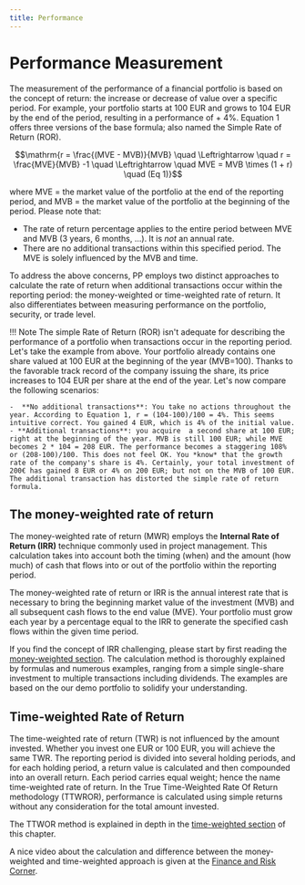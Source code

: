 ```yaml
---
title: Performance
---
```

# Performance Measurement
The measurement of the performance of a financial portfolio is based on the concept of return: the increase or decrease of value over a specific period. For example, your portfolio starts at 100 EUR and grows to 104 EUR by the end of the period, resulting in a performance of + 4%. Equation 1 offers three versions of the base formula; also named the Simple Rate of Return (ROR).

$$\mathrm{r = \frac{(MVE - MVB)}{MVB} \quad \Leftrightarrow \quad r = \frac{MVE}{MVB} -1 \quad \Leftrightarrow \quad MVE = MVB \times (1 + r) \quad (Eq  1)}$$

where MVE = the market value of the portfolio at the end of the reporting period, and MVB = the market value of the portfolio at the beginning of the period. Please note that:

- The rate of return percentage applies to the entire period between MVE and MVB (3 years, 6 months, ...). It is *not* an annual rate.
- There are no additional transactions within this specified period. The MVE is solely influenced by the MVB and time.

To address the above concerns, PP employs two distinct approaches to calculate the rate of return when additional transactions occur within the reporting period: the money-weighted or time-weighted rate of return. It also differentiates between measuring performance on the portfolio, security, or trade level.

!!! Note
    The simple Rate of Return (ROR) isn't adequate for describing the performance of a portfolio when transactions occur in the reporting period. Let's take the example from above. Your portfolio already contains one share valued at 100 EUR at the beginning of the year (MVB=100). Thanks to the favorable  track record of the company issuing the share, its price increases to 104 EUR per share at the end of the year. Let's now compare the following scenarios:
    
    -  **No additional transactions**: You take no actions throughout the year. According to Equation 1, r = (104-100)/100 = 4%. This seems intuitive correct. You gained 4 EUR, which is 4% of the initial value.
    - **Additional transactions**: you acquire  a second share at 100 EUR; right at the beginning of the year. MVB is still 100 EUR; while MVE becomes 2 * 104 = 208 EUR. The performance becomes a staggering 108% or (208-100)/100. This does not feel OK. You *know* that the growth rate of the company's share is 4%. Certainly, your total investment of 200€ has gained 8 EUR or 4% on 200 EUR; but not on the MVB of 100 EUR. The additional transaction has distorted the simple rate of return formula.

## The money-weighted rate of return
The money-weighted rate of return (MWR) employs the **Internal Rate of Return (IRR)** technique commonly used in project management. This calculation takes into account both the timing (when) and the amount (how much) of cash that flows into or out of the portfolio within the reporting period.

The money-weighted rate of return or IRR is the annual interest rate that is necessary to bring the beginning market value of the investment (MVB) and all subsequent cash flows to the end value (MVE). Your portfolio must grow each year by a percentage equal to the IRR to generate the specified cash flows within the given time period.

If you find the concept of IRR challenging, please start by first reading the [money-weighted section](./money-weighted.md). The calculation method is thoroughly explained by formulas and numerous examples, ranging from a simple single-share investment to multiple transactions including dividends. The examples are based on the our demo portfolio to solidify your understanding.

## Time-weighted Rate of Return
The time-weighted rate of return (TWR) is not influenced by the amount invested. Whether you invest one EUR or 100 EUR, you will achieve the same TWR. The reporting period is divided into several holding periods, and for each holding period, a return value is calculated and then compounded into an overall return. Each period carries equal weight; hence the name time-weighted rate of return. In the True Time-Weighted Rate Of Return methodology (TTWROR), performance is calculated using simple returns without any consideration for the total amount invested.

The TTWOR method is explained in depth in the [time-weighted section](./time-weighted.md) of this chapter.

A nice video about the calculation and difference between the money-weighted and time-weighted approach is given at the [Finance and Risk Corner](https://www.youtube.com/watch?v=moNiiau33u0).